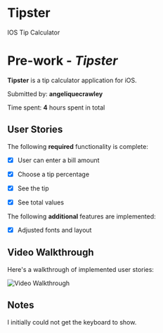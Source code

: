 # Tipster
IOS Tip Calculator

# Pre-work - *Tipster*

**Tipster** is a tip calculator application for iOS.

Submitted by: **angeliquecrawley**

Time spent: **4** hours spent in total

## User Stories

The following **required** functionality is complete:

* [X] User can enter a bill amount
* [X] Choose a tip percentage
* [X] See the tip
* [X] See total values


The following **additional** features are implemented:

- [X] Adjusted fonts and layout


## Video Walkthrough 

Here's a walkthrough of implemented user stories:

<img src='https://github.com/noodlesny/Tipster/blob/master/TipsterDemoReal.gif' title='Video Walkthrough' width='' alt='Video Walkthrough' />



## Notes

I initially could not get the keyboard to show.
